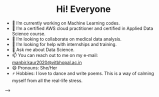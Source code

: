                                                            
  
<!--
**MANN0503/MANN0503** is a ✨ _special_ ✨ repository because its `README.md` (this file) appears on your GitHub profile.

Here are some ideas to get you started:
-->

<h1 align = 'center'>Hi! Everyone</h1>

- 🔭 I’m currently working on Machine Learning codes.
- 🌱 I’m a certified AWS cloud practitioner and certified in Applied Data Science course.
- 👯 I’m looking to collaborate on medical data analysis.
- 🤔 I’m looking for help with internships and training.
- 💬 Ask me about Data Science. 
- 📫 You can reach out to me on my e-mail: manbir.kaur2020@vitbhopal.ac.in
- 😄 Pronouns: She/Her
- ⚡ Hobbies: I love to dance and write poems. This is a way of calming myself from all the real-life stress. 

-->
